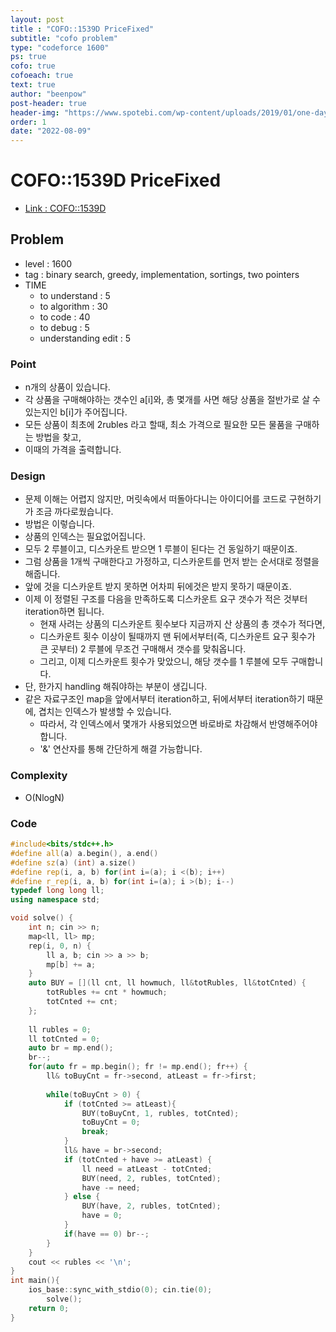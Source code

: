 ```yaml
---
layout: post
title : "COFO::1539D PriceFixed"
subtitle: "cofo problem"
type: "codeforce 1600"
ps: true
cofo: true
cofoeach: true
text: true
author: "beenpow"
post-header: true
header-img: "https://www.spotebi.com/wp-content/uploads/2019/01/one-day-day-one-workout-motivation-spotebi.jpg"
order: 1
date: "2022-08-09"
---
```

# COFO::1539D PriceFixed
- [Link : COFO::1539D](https://codeforces.com/problemset/problem/1539/D)


## Problem 

- level : 1600
- tag : binary search, greedy, implementation, sortings, two pointers
- TIME
  - to understand    : 5
  - to algorithm     : 30
  - to code          : 40
  - to debug         : 5
  - understanding edit : 5 

### Point
- n개의 상품이 있습니다.
- 각 상품을 구매해야하는 갯수인 a[i]와, 총 몇개를 사면 해당 상품을 절반가로 살 수 있는지인 b[i]가 주어집니다.
- 모든 상품이 최초에 2rubles 라고 할때, 최소 가격으로 필요한 모든 물품을 구매하는 방법을 찾고,
- 이때의 가격을 출력합니다.

### Design
- 문제 이해는 어렵지 않지만, 머릿속에서 떠돌아다니는 아이디어를 코드로 구현하기가 조금 까다로웠습니다.
- 방법은 이렇습니다.
- 상품의 인덱스는 필요없어집니다.
- 모두 2 루블이고, 디스카운트 받으면 1 루블이 된다는 건 동일하기 때문이죠.
- 그럼 상품을 1개씩 구매한다고 가정하고, 디스카운트를 먼저 받는 순서대로 정렬을 해줍니다.
- 앞에 것을 디스카운트 받지 못하면 어차피 뒤에것은 받지 못하기 때문이죠.
- 이제 이 정렬된 구조를 다음을 만족하도록 디스카운트 요구 갯수가 적은 것부터 iteration하면 됩니다.
  - 현재 사려는 상품의 디스카운트 횟수보다 지금까지 산 상품의 총 갯수가 적다면,
  - 디스카운트 횟수 이상이 될때까지 맨 뒤에서부터(즉, 디스카운트 요구 횟수가 큰 곳부터) 2 루블에 무조건 구매해서 갯수를 맞춰옵니다.
  - 그리고, 이제 디스카운트 횟수가 맞았으니, 해당 갯수를 1 루블에 모두 구매합니다.
- 단, 한가지 handling 해줘야하는 부분이 생깁니다.
- 같은 자료구조인 map을 앞에서부터 iteration하고, 뒤에서부터 iteration하기 때문에, 겹치는 인덱스가 발생할 수 있습니다.
  - 따라서, 각 인덱스에서 몇개가 사용되었으면 바로바로 차감해서 반영해주어야 합니다.
  - '&' 연산자를 통해 간단하게 해결 가능합니다.

### Complexity
- O(NlogN)

### Code

```cpp
#include<bits/stdc++.h>
#define all(a) a.begin(), a.end()
#define sz(a) (int) a.size()
#define rep(i, a, b) for(int i=(a); i <(b); i++)
#define r_rep(i, a, b) for(int i=(a); i >(b); i--)
typedef long long ll;
using namespace std;

void solve() {
    int n; cin >> n;
    map<ll, ll> mp;
    rep(i, 0, n) {
        ll a, b; cin >> a >> b;
        mp[b] += a;
    }
    auto BUY = [](ll cnt, ll howmuch, ll&totRubles, ll&totCnted) {
        totRubles += cnt * howmuch;
        totCnted += cnt;
    };
    
    ll rubles = 0;
    ll totCnted = 0;
    auto br = mp.end();
    br--;
    for(auto fr = mp.begin(); fr != mp.end(); fr++) {
        ll& toBuyCnt = fr->second, atLeast = fr->first;
        
        while(toBuyCnt > 0) {
            if (totCnted >= atLeast){
                BUY(toBuyCnt, 1, rubles, totCnted);
                toBuyCnt = 0;
                break;
            }
            ll& have = br->second;
            if (totCnted + have >= atLeast) {
                ll need = atLeast - totCnted;
                BUY(need, 2, rubles, totCnted);
                have -= need;
            } else {
                BUY(have, 2, rubles, totCnted);
                have = 0;
            }
            if(have == 0) br--;
        }
    }
    cout << rubles << '\n';
}
int main(){
    ios_base::sync_with_stdio(0); cin.tie(0);
        solve();
    return 0;
}
```
